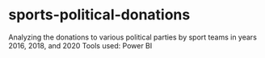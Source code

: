 # sports-political-donations
Analyzing the donations to various political parties by sport teams in years 2016, 2018, and 2020
Tools used: Power BI
